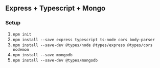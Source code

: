 ## Express + Typescript + Mongo

### Setup
1. `npm init`
1. `npm install --save express typescript ts-node cors body-parser`
1. `npm install --save-dev @types/node @types/express @types/cors nodemon`
1. `npm install --save mongodb`
1. `npm install --save-dev @types/mongodb`